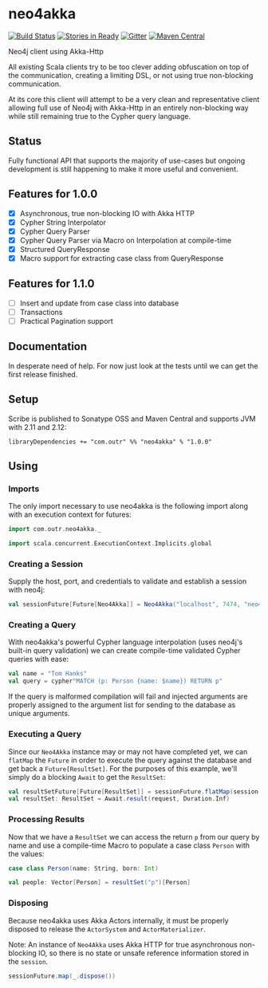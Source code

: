 # neo4akka

[![Build Status](https://travis-ci.org/outr/neo4akka.svg?branch=master)](https://travis-ci.org/outr/neo4akka)
[![Stories in Ready](https://badge.waffle.io/outr/neo4akka.png?label=ready&title=Ready)](https://waffle.io/outr/neo4akka)
[![Gitter](https://badges.gitter.im/Join%20Chat.svg)](https://gitter.im/outr/neo4akka)
[![Maven Central](https://img.shields.io/maven-central/v/com.outr/neo4akka_2.11.svg)](https://maven-badges.herokuapp.com/maven-central/com.outr/neo4akka_2.11)

Neo4j client using Akka-Http

All existing Scala clients try to be too clever adding obfuscation on top of the communication, creating a limiting DSL, or not using true non-blocking communication.

At its core this client will attempt to be a very clean and representative client allowing full use of Neo4j with Akka-Http in an entirely non-blocking way while still remaining true to the Cypher query language.

## Status

Fully functional API that supports the majority of use-cases but ongoing development is still happening to make it more
useful and convenient.

## Features for 1.0.0

* [X] Asynchronous, true non-blocking IO with Akka HTTP
* [X] Cypher String Interpolator
* [X] Cypher Query Parser
* [X] Cypher Query Parser via Macro on Interpolation at compile-time
* [X] Structured QueryResponse
* [X] Macro support for extracting case class from QueryResponse

## Features for 1.1.0
* [ ] Insert and update from case class into database
* [ ] Transactions
* [ ] Practical Pagination support

## Documentation

In desperate need of help. For now just look at the tests until we can get the first release finished.

## Setup

Scribe is published to Sonatype OSS and Maven Central and supports JVM with 2.11 and 2.12:

```
libraryDependencies += "com.outr" %% "neo4akka" % "1.0.0"
```

## Using

### Imports

The only import necessary to use neo4akka is the following import along with an execution context for futures:

```scala
import com.outr.neo4akka._

import scala.concurrent.ExecutionContext.Implicits.global
```

### Creating a Session

Supply the host, port, and credentials to validate and establish a session with neo4j:

```scala
val sessionFuture[Future[Neo4Akka]] = Neo4Akka("localhost", 7474, "neo4j", "password")
```

### Creating a Query

With neo4akka's powerful Cypher language interpolation (uses neo4j's built-in query validation) we can create compile-time
validated Cypher queries with ease:

```scala
val name = "Tom Hanks"
val query = cypher"MATCH (p: Person {name: $name}) RETURN p"
```

If the query is malformed compilation will fail and injected arguments are properly assigned to the argument list for sending
to the database as unique arguments.

### Executing a Query

Since our `Neo4Akka` instance may or may not have completed yet, we can `flatMap` the `Future` in order to execute the
query against the database and get back a `Future[ResultSet]`. For the purposes of this example, we'll simply do a blocking
`Await` to get the `ResultSet`:

```scala
val resultSetFuture[Future[ResultSet]] = sessionFuture.flatMap(session => session(query))
val resultSet: ResultSet = Await.result(request, Duration.Inf)
```

### Processing Results

Now that we have a `ResultSet` we can access the return `p` from our query by name and use a compile-time Macro to populate
a case class `Person` with the values:

```scala
case class Person(name: String, born: Int)

val people: Vector[Person] = resultSet("p")[Person]
```

### Disposing

Because neo4akka uses Akka Actors internally, it must be properly disposed to release the `ActorSystem` and `ActorMaterializer`.

Note: An instance of `Neo4Akka` uses Akka HTTP for true asynchronous non-blocking IO, so there is no state or unsafe reference
information stored in the `session`.

```scala
sessionFuture.map(_.dispose())
```